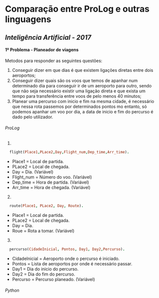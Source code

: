 # **Comparação entre ProLog e outras linguagens**
## *Inteligência Artificial - 2017*
#### 1º Problema - Planeador de viagens
Metodos para responder as seguintes questões:
1. Conseguir dizer em que dias é que existem ligações diretas entre dois aeroportos;
2. Conseguir dizer quais são os voos que temos de apanhar num determinado dia para conseguir ir de um aeroporto para outro, sendo que não seja necessário existir uma ligação direta e que exista um tempo para transferência entre voos de pelo menos 40 minutos;
3. Planear uma percurso com inicio e fim na mesma cidade, é necessário que nessa rota passemos por determinados pontos mo entanto, só podemos apanhar um voo por dia, a data de inicio e fim do percurso é dado pelo utilizador.   

###### *ProLog*
1.
  ````ProLog
    flight(Place1,PLace2,Day,Flight_num,Dep_time,Arr_time).
  ````
  * Place1 = Local de partida.
  * PLace2 = Local de chegada.
  * Day = Dia. (Variável)
  * Flight_num = Número do voo. (Variável)
  * Dep_time = Hora de partida. (Variável)
  * Arr_time = Hora de chegada. (Variável)

2.
````ProLog
  route(Place1, PLace2, Day, Route).
````
 * Place1 = Local de partida.
 * PLace2 = Local de chegada.
 * Day = Dia.
 * Roue = Rota a tomar. (Variável)

3.
````ProLog
  percurso(CidadeInicial, Pontos, Day1, Day2,Percurso).
````
  * CidadeInicial = Aeroporto onde o percurso é iniciado.
  * Pontos = Lista de aeroportos por onde é necessário passar.
  * Day1 = Dia do inicio do percurso.
  * Day2 = Dia do fim do percurso.
  * Percurso = Percurso planeado. (Variável)

  ###### *Python*
